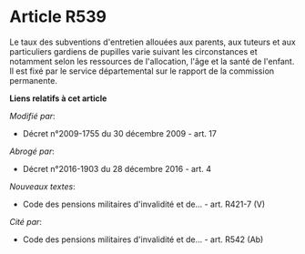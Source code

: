# Article R539

Le taux des subventions d'entretien allouées aux parents, aux tuteurs et aux particuliers gardiens de pupilles varie suivant
les circonstances et notamment selon les ressources de l'allocation, l'âge et la santé de l'enfant. Il est fixé par le
service départemental sur le rapport de la commission permanente.

**Liens relatifs à cet article**

_Modifié par_:

  - Décret n°2009-1755 du 30 décembre 2009 - art. 17

_Abrogé par_:

  - Décret n°2016-1903 du 28 décembre 2016 - art. 4

_Nouveaux textes_:

  - Code des pensions militaires d'invalidité et de... - art. R421-7 (V)

_Cité par_:

  - Code des pensions militaires d'invalidité et de... - art. R542 (Ab)
